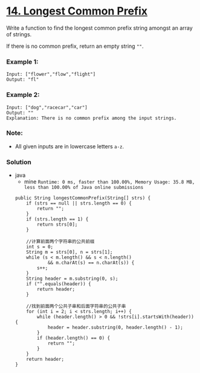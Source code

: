 # [14. Longest Common Prefix](https://leetcode.com/problems/longest-common-prefix/)

Write a function to find the longest common prefix string amongst an array of strings.

If there is no common prefix, return an empty string `""`.

### Example 1:
```
Input: ["flower","flow","flight"]
Output: "fl"
```

### Example 2:
```
Input: ["dog","racecar","car"]
Output: ""
Explanation: There is no common prefix among the input strings.
```

### Note:
* All given inputs are in lowercase letters `a-z`.


### Solution
* java
    * mine `Runtime: 0 ms, faster than 100.00%, Memory Usage: 35.8 MB, less than 100.00% of Java online submissions`
    ```
    public String longestCommonPrefix(String[] strs) {
        if (strs == null || strs.length == 0) {
            return "";
        }
        if (strs.length == 1) {
            return strs[0];
        }
    
        //计算前面两个字符串的公共前缀
        int s = 0;
        String m = strs[0], n = strs[1];
        while (s < m.length() && s < n.length()
                && m.charAt(s) == n.charAt(s)) {
            s++;
        }
        String header = m.substring(0, s);
        if ("".equals(header)) {
            return header;
        }
    
        //找到前面两个公共子串和后面字符串的公共子串
        for (int i = 2; i < strs.length; i++) {
            while (header.length() > 0 && !strs[i].startsWith(header)) {
                header = header.substring(0, header.length() - 1);
            }
            if (header.length() == 0) {
                return "";
            }
        }
        return header;
    }
    ```
